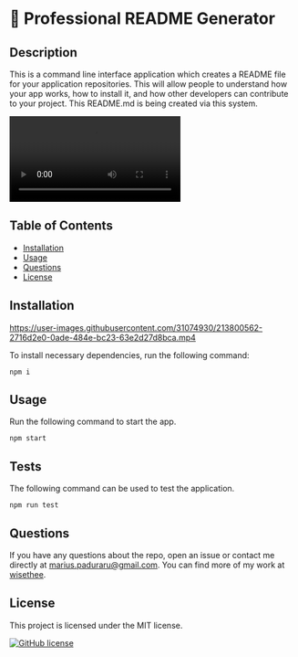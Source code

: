
# :file_folder: Professional README Generator
## Description
This is a command line interface application which creates a README file for your application repositories. This will allow people to understand how your app works, how to install it, and how other developers can contribute to your project. This README.md is being created via this system.

![Click to see the video(https://github.com/wisethee/js-pro-md/blob/feat/dev/assets/cover.jpg?raw=true)](https://github.com/wisethee/js-pro-md/blob/feat/dev/assets/screen-rec.mp4?raw=true)

## Table of Contents
* [Installation](#installation)
* [Usage](#usage)
* [Questions](#questions)
* [License](#license)
## Installation

https://user-images.githubusercontent.com/31074930/213800562-2716d2e0-0ade-484e-bc23-63e2d27d8bca.mp4


To install necessary dependencies, run the following command:
```
npm i
```
## Usage
Run the following command to start the app.
```
npm start
```
## Tests
The following command can be used to test the application.
```
npm run test
```
## Questions
If you have any questions about the repo, open an issue or contact me directly at marius.paduraru@gmail.com. You can find more of my work at [wisethee](https://github.com/wisethee).
## License
This project is licensed under the MIT license.

[![GitHub license](https://img.shields.io/github/license/Naereen/StrapDown.js.svg)](LICENSE)

